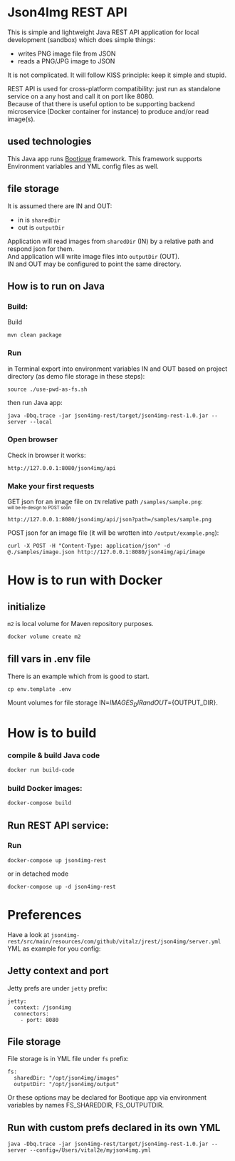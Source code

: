 # Json4Img REST API
This is simple and lightweight Java REST API application for local development (sandbox) which does simple things:
* writes PNG image file from JSON
* reads a PNG/JPG image to JSON  

It is not complicated. It will follow KISS principle: keep it simple and stupid.

REST API is used for cross-platform compatibility: just run as standalone service on a any host and call it on port like 8080.  
Because of that there is useful option to be supporting backend microservice (Docker container for instance) to produce and/or read image(s).

## used technologies
This Java app runs [Bootique](https://bootique.io) framework. This framework supports Environment variables and YML config files as well.

## file storage
It is assumed there are IN and OUT:
* in is `sharedDir`
* out is `outputDir`

Application will read images from `sharedDir` (IN) by a relative path and respond json for them.  
And application will write image files into `outputDir` (OUT).  
IN and OUT may be configured to point the same directory.

## How is to run on Java
### Build:
Build
```
mvn clean package
```
### Run
in Terminal export into environment variables IN and OUT based on project directory (as demo file storage in these steps):
```shell
source ./use-pwd-as-fs.sh
```
then run Java app:
```
java -Dbq.trace -jar json4img-rest/target/json4img-rest-1.0.jar --server --local
```
### Open browser
Check in browser it works:
```
http://127.0.0.1:8080/json4img/api
```
### Make your first requests
GET json for an image file on `IN` relative path `/samples/sample.png`:  
<sub><sup>will be re-design to POST soon</sup></sub>
```
http://127.0.0.1:8080/json4img/api/json?path=/samples/sample.png
```
POST json for an image file (it will be wrotten into `/output/example.png`):
```
curl -X POST -H "Content-Type: application/json" -d @./samples/image.json http://127.0.0.1:8080/json4img/api/image
```

# How is to run with Docker
## initialize
`m2` is local volume for Maven repository purposes.
```bash
docker volume create m2
```
## fill vars in .env file
There is an example which from is good to start.
```
cp env.template .env
```
Mount volumes for file storage IN=${IMAGES_DIR} and OUT=${OUTPUT_DIR}.
# How is to build
### compile & build Java code
```bash
docker run build-code
```
### build Docker images:
```bash
docker-compose build
```

## Run REST API service:

### Run
```
docker-compose up json4img-rest
```
or in detached mode
```
docker-compose up -d json4img-rest
```
# Preferences
Have a look at `json4img-rest/src/main/resources/com/github/vitalz/jrest/json4img/server.yml` YML as example for you config:
## Jetty context and port
Jetty prefs are under `jetty` prefix:
```
jetty:
  context: /json4img
  connectors:
    - port: 8080
```
## File storage
File storage is in YML file under `fs` prefix:
```
fs:
  sharedDir: "/opt/json4img/images"
  outputDir: "/opt/json4img/output"
```  
Or these options may be declared for Bootique app via environment variables by names FS_SHAREDDIR, FS_OUTPUTDIR.
## Run with custom prefs declared in its own YML
```
java -Dbq.trace -jar json4img-rest/target/json4img-rest-1.0.jar --server --config=/Users/vital2e/myjson4img.yml
```
